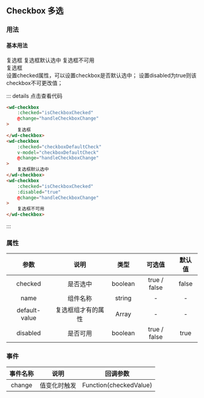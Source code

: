 ## Checkbox 多选
### 用法
#### 基本用法
<div class="component-box">
    <div class="component-box-top">
        <ClientOnly>
        <wd-checkbox
            :checked="true"
        >
            复选框
        </wd-checkbox>
        <wd-checkbox
            :checked="false"
        >
            复选框默认选中
        </wd-checkbox>
        <wd-checkbox
            :checked="true"
            :disabled="true"
        >
            复选框不可用
        </wd-checkbox>
        </ClientOnly>
    </div>
    <div class="component-box-bottom">
        <div class="component-title">复选框</div>
        <div class="component-desc">
            设置checked属性，可以设置checkbox是否默认选中；
            设置disabled为true则该checkbox不可更改值；
        </div>
    </div>
</div> 

::: details 点击查看代码 
```html
<wd-checkbox
    :checked="isCheckboxChecked"
    @change="handleCheckboxChange"
>
    复选框
</wd-checkbox>
<wd-checkbox
    :checked="checkboxDefaultCheck"
    v-model="checkboxDefaultCheck"
    @change="handleCheckboxChange"
>
    复选框默认选中
</wd-checkbox>
<wd-checkbox
    :checked="isCheckboxChecked"
    :disabled="true"
    @change="handleCheckboxChange"
>
    复选框不可用
</wd-checkbox>
```
:::

### 属性
| 参数 | 说明 | 类型 | 可选值 | 默认值 |
| :--: | :--: | :--: | :--: | :--: |
| checked | 是否选中 | boolean | true / false | false |
| name | 组件名称 | string | - | - |
| default-value | 复选框组才有的属性 | Array | - | - |
| disabled | 是否可用 | boolean | true / false | true |

### 事件
| 事件名称 | 说明 | 回调参数 |
| :--: | :--: | :--: |
| change | 值变化时触发 | Function(checkedValue) |